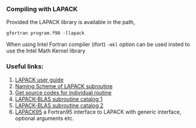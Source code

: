 ### Compiling with LAPACK
Provided the LAPACK library is available in the path,
```
gfortran program.f90 -llapack
```
When using Intel Fortran compiler (ifort) `-mkl` option can be used insted to use the Intel Math Kernel library


### Useful links:
1. [LAPACK user guide](https://www.netlib.org/lapack/lug/)
1. [Naming Scheme of LAPACK subroutine](https://www.netlib.org/lapack/lug/node24.html)
2. [Get source codes for individual routine](http://www.netlib.org/lapack/individualroutines.html)
1. [LAPACK-BLAS subroutine catalog 1](http://www.netlib.org/lapack/explore-html/modules.html)
1. [LAPACK-BLAS subroutine catalog 2](http://www.icl.utk.edu/~mgates3/docs/lapack.html)
1. [LAPACK95](http://www.netlib.org/lapack95/) a Fortran95 interface to LAPACK with generic interface, optional arguments etc.